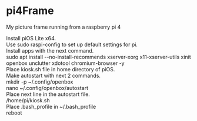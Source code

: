 # pi4Frame
My picture frame running from a raspberry pi 4

Install piOS Lite x64.<br>
Use sudo raspi-config to set up default settings for pi.<br>
Install apps with the next command.<br>
sudo apt install --no-install-recommends xserver-xorg x11-xserver-utils xinit openbox unclutter xdotool chromium-browser -y<br>
Place kiosk.sh file in home directory of piOS.<br>
Make autostart with next 2 commands.<br>
mkdir -p ~/.config/openbox<br>
nano ~/.config/openbox/autostart<br>
Place next line in the autostart file.<br>
/home/pi/kiosk.sh<br>
Place .bash_profile in ~/.bash_profile<br>
reboot
